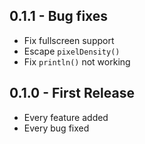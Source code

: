 ## 0.1.1 - Bug fixes
* Fix fullscreen support
* Escape `pixelDensity()`
* Fix `println()` not working

## 0.1.0 - First Release
* Every feature added
* Every bug fixed

